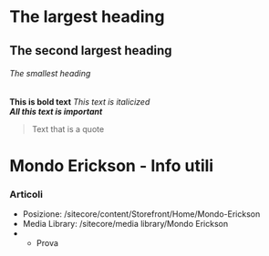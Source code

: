 # The largest heading
## The second largest heading
###### The smallest heading
**This is bold text**
*This text is italicized*	
***All this text is important***	
> Text that is a quote


# Mondo Erickson - Info utili

### Articoli

- Posizione: /sitecore/content/Storefront/Home/Mondo-Erickson
- Media Library: /sitecore/media library/Mondo Erickson 
- - Prova